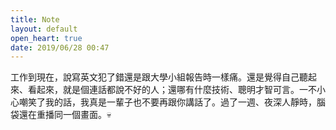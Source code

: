 ```yaml
---
title: Note
layout: default
open_heart: true
date: 2019/06/28 00:47
---
```


工作到現在，說寫英文犯了錯還是跟大學小組報告時一樣痛。還是覺得自己聽起來、看起來，就是個連話都說不好的人；還哪有什麼技術、聰明才智可言。一不小心嘲笑了我的話，我真是一輩子也不要再跟你講話了。過了一週、夜深人靜時，腦袋還在重播同一個畫面。💀
